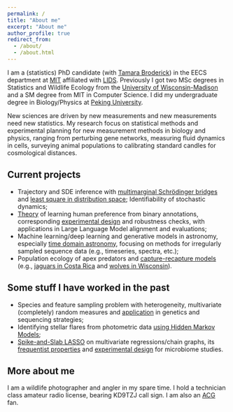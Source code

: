 ```yaml
---
permalink: /
title: "About me"
excerpt: "About me"
author_profile: true
redirect_from:
  - /about/
  - /about.html
---
```


I am a (statistics) PhD candidate (with [Tamara Broderick](https://tamarabroderick.com/)) in the EECS department at [MIT](https://web.mit.edu/) affiliated with [LIDS](https://lids.mit.edu/). Previously I got two MSc degrees in Statistics and Wildlife Ecology from the [University of Wisconsin-Madison](https://www.wisc.edu/) and a SM degree from MIT in Computer Science. I did my undergraduate degree in Biology/Physics at [Peking University](http://english.pku.edu.cn). 

New sciences are driven by new measurements and new measurements need new statistics. My research focus on statistical methods and experimental planning for new measurement methods in biology and physics, ranging from perturbing gene networks, measuring fluid dynamics in cells, surveying animal populations to calibrating standard candles for cosmological distances.


## Current projects
- Trajectory and SDE inference with [multimarginal Schrödinger bridges](https://openreview.net/forum?id=VcwZ3gtYFY) and [least square in distribution space](https://arxiv.org/abs/2505.16082); Identifiability of stochastic dynamics;
- [Theory](https://arxiv.org/abs/2411.04991) of learning human preference from binary annotations, corresponding [experimental design](https://arxiv.org/abs/2502.04354) and robustness checks, with applications in Large Language Model alignment and evaluations;
- Machine learning/deep learning and generative models in astronomy, especially [time domain astronomy](https://openreview.net/forum?id=zEQ4E884L4), focusing on methods for irregularly sampled sequence data (e.g., timeseries, spectra, etc.);
- Population ecology of apex predators and [capture-recapture models](https://arxiv.org/abs/2412.09431) (e.g., [jaguars in Costa Rica](https://www.cambridge.org/core/journals/oryx/article/conservation-crisis-status-of-jaguars-panthera-onca-in-corcovado-national-park-costa-rica/DB1034CFAED2447D7E4326BD481B5768) and [wolves in Wisconsin](https://arxiv.org/abs/2311.14815)). 

## Some stuff I have worked in the past
- Species and feature sampling problem with heterogeneity, multivariate (completely) random measures and [application](https://arxiv.org/abs/2403.02154) in genetics and sequencing strategies;
- Identifying stellar flares from photometric data [using Hidden Markov Models](https://arxiv.org/abs/2404.13145);
- [Spike-and-Slab LASSO](https://projecteuclid.org/journals/bayesian-analysis/volume--1/issue--1/Estimating-Sparse-Direct-Effects-in-Multivariate-Regression-With-the-Spike/10.1214/24-BA1430.full) on multivariate regressions/chain graphs, its [frequentist properties](https://arxiv.org/abs/2209.04389) and [experimental design](https://link.springer.com/article/10.1007/s13253-024-00621-1) for microbiome studies.




## More about me
I am a wildlife photographer and angler in my spare time. I hold a technician class amateur radio license, bearing KD9TZJ call sign. I am also an [ACG](https://en.wikipedia.org/wiki/ACG_(subculture)) fan. 
